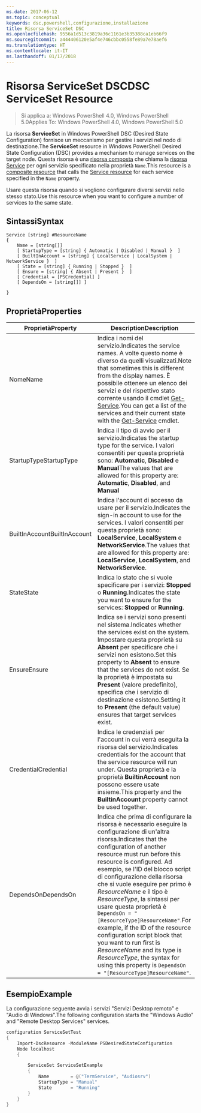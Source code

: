 ```yaml
---
ms.date: 2017-06-12
ms.topic: conceptual
keywords: dsc,powershell,configurazione,installazione
title: Risorsa ServiceSet DSC
ms.openlocfilehash: 9556a1d513c3819a36c1161e3b35388ca1eb66f9
ms.sourcegitcommit: a444406120e5af4e746cbbc0558fe89a7e78aef6
ms.translationtype: HT
ms.contentlocale: it-IT
ms.lasthandoff: 01/17/2018
---
```

# <a name="dsc-serviceset-resource"></a><span data-ttu-id="63140-103">Risorsa ServiceSet DSC</span><span class="sxs-lookup"><span data-stu-id="63140-103">DSC ServiceSet Resource</span></span>

> <span data-ttu-id="63140-104">Si applica a: Windows PowerShell 4.0, Windows PowerShell 5.0</span><span class="sxs-lookup"><span data-stu-id="63140-104">Applies To: Windows PowerShell 4.0, Windows PowerShell 5.0</span></span>


<span data-ttu-id="63140-105">La risorsa **ServiceSet** in Windows PowerShell DSC (Desired State Configuration) fornisce un meccanismo per gestire i servizi nel nodo di destinazione.</span><span class="sxs-lookup"><span data-stu-id="63140-105">The **ServiceSet** resource in Windows PowerShell Desired State Configuration (DSC) provides a mechanism to manage services on the target node.</span></span> <span data-ttu-id="63140-106">Questa risorsa è una [risorsa composta](authoringResourceComposite.md) che chiama la [risorsa Service](serviceResource.md) per ogni servizio specificato nella proprietà `Name`.</span><span class="sxs-lookup"><span data-stu-id="63140-106">This resource is a [composite resource](authoringResourceComposite.md) that calls the [Service resource](serviceResource.md) for each service specified in the `Name` property.</span></span>

<span data-ttu-id="63140-107">Usare questa risorsa quando si vogliono configurare diversi servizi nello stesso stato.</span><span class="sxs-lookup"><span data-stu-id="63140-107">Use this resource when you want to configure a number of services to the same state.</span></span>

## <a name="syntax"></a><span data-ttu-id="63140-108">Sintassi</span><span class="sxs-lookup"><span data-stu-id="63140-108">Syntax</span></span>

```
Service [string] #ResourceName
{
    Name = [string[]]
    [ StartupType = [string] { Automatic | Disabled | Manual }  ]
    [ BuiltInAccount = [string] { LocalService | LocalSystem | NetworkService }  ]
    [ State = [string] { Running | Stopped }  ]
    [ Ensure = [string] { Absent | Present }  ]
    [ Credential = [PSCredential] ]
    [ DependsOn = [string[]] ]
    
}
```

## <a name="properties"></a><span data-ttu-id="63140-109">Proprietà</span><span class="sxs-lookup"><span data-stu-id="63140-109">Properties</span></span>

|  <span data-ttu-id="63140-110">Proprietà</span><span class="sxs-lookup"><span data-stu-id="63140-110">Property</span></span>  |  <span data-ttu-id="63140-111">Description</span><span class="sxs-lookup"><span data-stu-id="63140-111">Description</span></span>   | 
|---|---| 
| <span data-ttu-id="63140-112">Nome</span><span class="sxs-lookup"><span data-stu-id="63140-112">Name</span></span>| <span data-ttu-id="63140-113">Indica i nomi del servizio.</span><span class="sxs-lookup"><span data-stu-id="63140-113">Indicates the service names.</span></span> <span data-ttu-id="63140-114">A volte questo nome è diverso da quelli visualizzati.</span><span class="sxs-lookup"><span data-stu-id="63140-114">Note that sometimes this is different from the display names.</span></span> <span data-ttu-id="63140-115">È possibile ottenere un elenco dei servizi e del rispettivo stato corrente usando il cmdlet [Get-Service](https://technet.microsoft.com/en-us/library/hh849804.aspx).</span><span class="sxs-lookup"><span data-stu-id="63140-115">You can get a list of the services and their current state with the [Get-Service](https://technet.microsoft.com/en-us/library/hh849804.aspx) cmdlet.</span></span>|
| <span data-ttu-id="63140-116">StartupType</span><span class="sxs-lookup"><span data-stu-id="63140-116">StartupType</span></span>| <span data-ttu-id="63140-117">Indica il tipo di avvio per il servizio.</span><span class="sxs-lookup"><span data-stu-id="63140-117">Indicates the startup type for the service.</span></span> <span data-ttu-id="63140-118">I valori consentiti per questa proprietà sono: **Automatic**, **Disabled** e **Manual**</span><span class="sxs-lookup"><span data-stu-id="63140-118">The values that are allowed for this property are: **Automatic**, **Disabled**, and **Manual**</span></span>|  
| <span data-ttu-id="63140-119">BuiltInAccount</span><span class="sxs-lookup"><span data-stu-id="63140-119">BuiltInAccount</span></span>| <span data-ttu-id="63140-120">Indica l'account di accesso da usare per il servizio.</span><span class="sxs-lookup"><span data-stu-id="63140-120">Indicates the sign-in account to use for the services.</span></span> <span data-ttu-id="63140-121">I valori consentiti per questa proprietà sono: **LocalService**, **LocalSystem** e **NetworkService**.</span><span class="sxs-lookup"><span data-stu-id="63140-121">The values that are allowed for this property are: **LocalService**, **LocalSystem**, and **NetworkService**.</span></span>| 
| <span data-ttu-id="63140-122">State</span><span class="sxs-lookup"><span data-stu-id="63140-122">State</span></span>| <span data-ttu-id="63140-123">Indica lo stato che si vuole specificare per i servizi: **Stopped** o **Running**.</span><span class="sxs-lookup"><span data-stu-id="63140-123">Indicates the state you want to ensure for the services: **Stopped** or **Running**.</span></span>| 
| <span data-ttu-id="63140-124">Ensure</span><span class="sxs-lookup"><span data-stu-id="63140-124">Ensure</span></span>| <span data-ttu-id="63140-125">Indica se i servizi sono presenti nel sistema.</span><span class="sxs-lookup"><span data-stu-id="63140-125">Indicates whether the services exist on the system.</span></span> <span data-ttu-id="63140-126">Impostare questa proprietà su **Absent** per specificare che i servizi non esistono.</span><span class="sxs-lookup"><span data-stu-id="63140-126">Set this property to **Absent** to ensure that the services do not exist.</span></span> <span data-ttu-id="63140-127">Se la proprietà è impostata su **Present** (valore predefinito), specifica che i servizio di destinazione esistono.</span><span class="sxs-lookup"><span data-stu-id="63140-127">Setting it to **Present** (the default value) ensures that target services exist.</span></span>|
| <span data-ttu-id="63140-128">Credential</span><span class="sxs-lookup"><span data-stu-id="63140-128">Credential</span></span>| <span data-ttu-id="63140-129">Indica le credenziali per l'account in cui verrà eseguita la risorsa del servizio.</span><span class="sxs-lookup"><span data-stu-id="63140-129">Indicates credentials for the account that the service resource will run under.</span></span> <span data-ttu-id="63140-130">Questa proprietà e la proprietà **BuiltinAccount** non possono essere usate insieme.</span><span class="sxs-lookup"><span data-stu-id="63140-130">This property and the **BuiltinAccount** property cannot be used together.</span></span>| 
| <span data-ttu-id="63140-131">DependsOn</span><span class="sxs-lookup"><span data-stu-id="63140-131">DependsOn</span></span>| <span data-ttu-id="63140-132">Indica che prima di configurare la risorsa è necessario eseguire la configurazione di un'altra risorsa.</span><span class="sxs-lookup"><span data-stu-id="63140-132">Indicates that the configuration of another resource must run before this resource is configured.</span></span> <span data-ttu-id="63140-133">Ad esempio, se l'ID del blocco script di configurazione della risorsa che si vuole eseguire per primo è *ResourceName* e il tipo è *ResourceType*, la sintassi per usare questa proprietà è `DependsOn = "[ResourceType]ResourceName"`.</span><span class="sxs-lookup"><span data-stu-id="63140-133">For example, if the ID of the resource configuration script block that you want to run first is *ResourceName* and its type is *ResourceType*, the syntax for using this property is `DependsOn = "[ResourceType]ResourceName"`.</span></span>| 



## <a name="example"></a><span data-ttu-id="63140-134">Esempio</span><span class="sxs-lookup"><span data-stu-id="63140-134">Example</span></span>

<span data-ttu-id="63140-135">La configurazione seguente avvia i servizi "Servizi Desktop remoto" e "Audio di Windows".</span><span class="sxs-lookup"><span data-stu-id="63140-135">The following configuration starts the "Windows Audio" and "Remote Desktop Services" services.</span></span>

```powershell
configuration ServiceSetTest
{
    Import-DscResource -ModuleName PSDesiredStateConfiguration
    Node localhost
    {

        ServiceSet ServiceSetExample
        {
            Name        = @("TermService", "Audiosrv")
            StartupType = "Manual"
            State       = "Running"
        } 
    }
}
```

